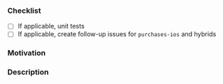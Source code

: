 <!-- Thank you for contributing to Purchases! Before pressing the "Create Pull Request" button, please provide the following: -->

### Checklist
- [ ] If applicable, unit tests
- [ ] If applicable, create follow-up issues for `purchases-ios` and hybrids

### Motivation
<!-- Why is this change required? What problem does it solve? -->
<!-- Please link to issues following this format: Resolves #999999 -->

### Description
<!-- Describe your changes in detail -->
<!-- Please describe in detail how you tested your changes -->
